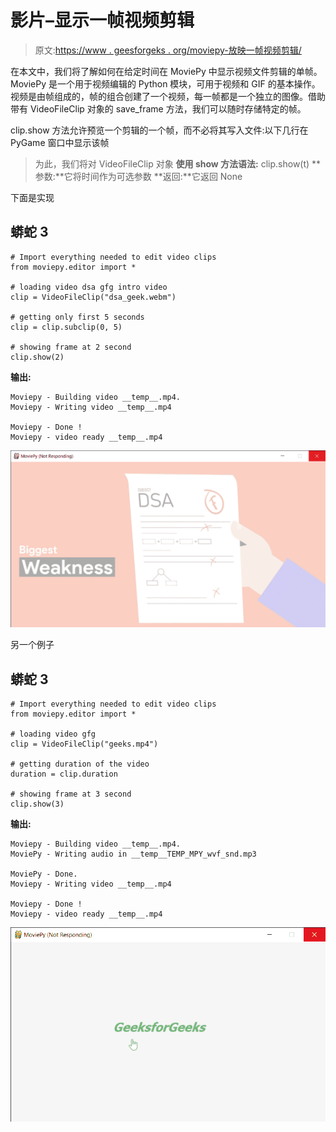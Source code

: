 # 影片–显示一帧视频剪辑

> 原文:[https://www . geesforgeks . org/moviepy-放映一帧视频剪辑/](https://www.geeksforgeeks.org/moviepy-showing-a-frame-of-video-clip/)

在本文中，我们将了解如何在给定时间在 MoviePy 中显示视频文件剪辑的单帧。MoviePy 是一个用于视频编辑的 Python 模块，可用于视频和 GIF 的基本操作。视频是由帧组成的，帧的组合创建了一个视频，每一帧都是一个独立的图像。借助带有 VideoFileClip 对象的 save_frame 方法，我们可以随时存储特定的帧。

clip.show 方法允许预览一个剪辑的一个帧，而不必将其写入文件:以下几行在 PyGame 窗口中显示该帧

> 为此，我们将对 VideoFileClip 对象
> **使用 show 方法语法:** clip.show(t)
> **参数:**它将时间作为可选参数
> **返回:**它返回 None

下面是实现

## 蟒蛇 3

```
# Import everything needed to edit video clips
from moviepy.editor import *

# loading video dsa gfg intro video
clip = VideoFileClip("dsa_geek.webm")

# getting only first 5 seconds
clip = clip.subclip(0, 5)

# showing frame at 2 second
clip.show(2)
```

**输出:**

```
Moviepy - Building video __temp__.mp4.
Moviepy - Writing video __temp__.mp4

Moviepy - Done !
Moviepy - video ready __temp__.mp4 
```

![](img/37a36b9835d9981e420c18a5c83ecdba.png)

另一个例子

## 蟒蛇 3

```
# Import everything needed to edit video clips
from moviepy.editor import *

# loading video gfg
clip = VideoFileClip("geeks.mp4")

# getting duration of the video
duration = clip.duration

# showing frame at 3 second
clip.show(3)
```

**输出:**

```
Moviepy - Building video __temp__.mp4.
MoviePy - Writing audio in __temp__TEMP_MPY_wvf_snd.mp3

MoviePy - Done.
Moviepy - Writing video __temp__.mp4

Moviepy - Done !
Moviepy - video ready __temp__.mp4
```

![](img/f0c6788b4222305c516cf1e4f52acece.png)